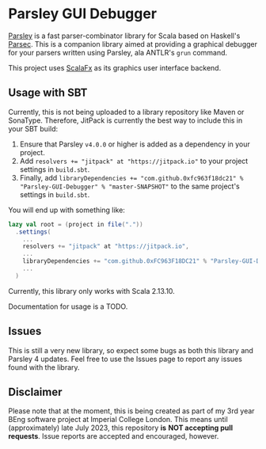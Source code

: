 # Parsley GUI Debugger

[Parsley](https://github.com/j-mie6/Parsley) is a fast parser-combinator library for Scala based on
Haskell's [Parsec](https://hackage.haskell.org/package/parsec).
This is a companion library aimed at providing a graphical debugger for your parsers written using
Parsley, ala ANTLR's `grun` command.

This project uses [ScalaFx](https://www.scalafx.org/) as its graphics user interface backend.

## Usage with SBT

Currently, this is not being uploaded to a library repository like Maven or SonaType. Therefore,
JitPack is currently the best way to include this in your SBT build:

1. Ensure that Parsley `v4.0.0` or higher is added as a dependency in your project.
2. Add `resolvers += "jitpack" at "https://jitpack.io"` to your project settings in `build.sbt`.
3. Finally, add `libraryDependencies += "com.github.0xfc963f18dc21" % "Parsley-GUI-Debugger" % "master-SNAPSHOT"`
   to the same project's settings in `build.sbt`.

You will end up with something like:

```scala
lazy val root = (project in file("."))
  .settings(
    ...
    resolvers += "jitpack" at "https://jitpack.io",
    ...
    libraryDependencies += "com.github.0xFC963F18DC21" % "Parsley-GUI-Debugger" % "master-SNAPSHOT",
    ...
  )
```

Currently, this library only works with Scala 2.13.10.

Documentation for usage is a TODO.

## Issues

This is still a very new library, so expect some bugs as both this library and Parsley 4 updates.
Feel free to use the Issues page to report any issues found with the library.

## Disclaimer

Please note that at the moment, this is being created as part of my 3rd year BEng software project
at Imperial College London. This means until (approximately) late July 2023, this repository **is**
**NOT accepting pull requests**. Issue reports are accepted and encouraged, however.
